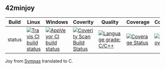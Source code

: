 42minjoy
--------

Build|Linux|Windows|Coverity|Quality|Coverage|Codecov|Goto
---|---|---|---|---|---|---|---
status|[![Travis CI build status](https://travis-ci.org/Wodan58/42minjoy.svg?branch=master)](https://travis-ci.org/Wodan58/42minjoy)|[![AppVeyor CI build status](https://ci.appveyor.com/api/projects/status/github/Wodan58/42minjoy?branch=master&svg=true)](https://ci.appveyor.com/project/Wodan58/42minjoy)|[![Coverity Scan Build Status](https://img.shields.io/coverity/scan/14611.svg)](https://scan.coverity.com/projects/wodan58-42minjoy)|[![Language grade: C/C++](https://img.shields.io/lgtm/grade/cpp/g/Wodan58/42minjoy.svg?logo=lgtm&logoWith=18)](https://lgtm.com/projects/g/Wodan58/42minjoy/context:cpp)|[![Coverage Status](https://coveralls.io/repos/github/Wodan58/42minjoy/badge.svg?branch=master)](https://coveralls.io/github/Wodan58/42minjoy?branch=master)|[![Codecov](https://codecov.io/gh/Wodan58/42minjoy/branch/master/graph/badge.svg)](https://codecov.io/gh/Wodan58/42minjoy)|[![goto counter](https://img.shields.io/github/search/Wodan58/42minjoy/goto.svg)](https://github.com/Wodan58/42minjoy/search?q=goto)

Joy from [Sympas](https://github.com/nickelsworth/sympas/blob/master/text/18-minijoy.org) translated to C.
